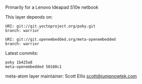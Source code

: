 Primarily for a Lenovo Ideapad S10e netbook

This layer depends on:

    URI: git://git.yoctoproject.org/poky.git
    branch: warrior

    URI: git://git.openembedded.org/meta-openembedded
    branch: warrior

Latest commits:

    poky 1b425a8
    meta-openembedded 50108c1

meta-atom layer maintainer: Scott Ellis <scott@jumpnowtek.com>
